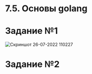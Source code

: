 # 7.5. Основы golang

# Задание №1 

![Скриншот 26-07-2022 110227](https://user-images.githubusercontent.com/93032289/180955959-11f8bfe4-a72d-4382-847f-490c1f7696d0.jpg)

# Задание №2

